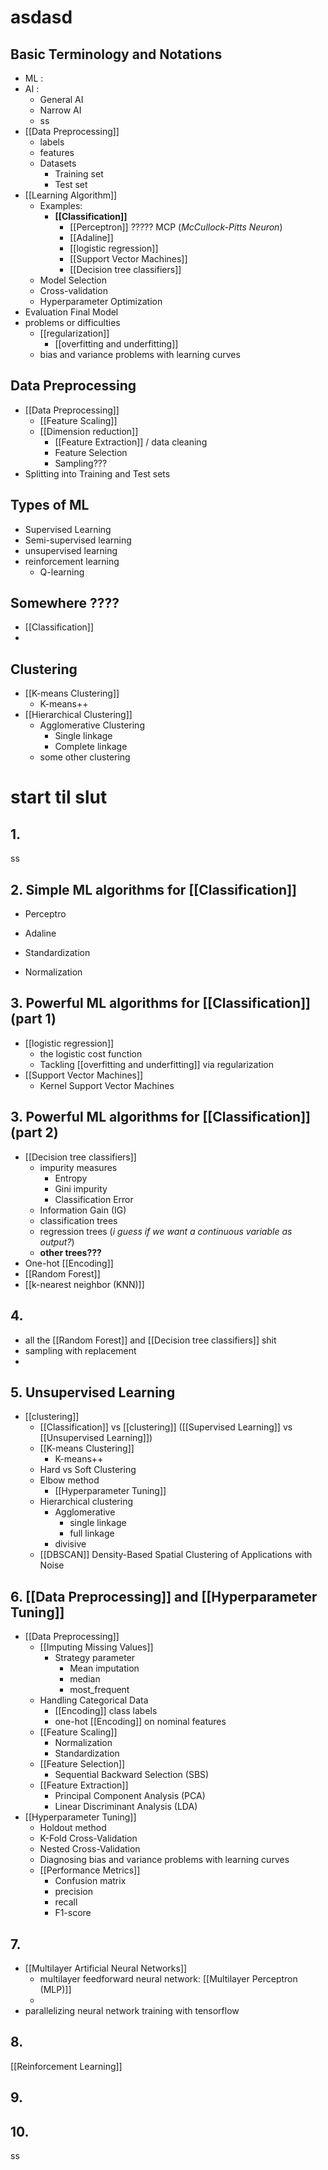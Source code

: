 # asdasd
## Basic Terminology and Notations
- ML :
- AI :
	- General AI
	- Narrow AI
	- ss
- [[Data Preprocessing]]
	- labels 
	- features
	- Datasets
		- Training set
		- Test set
- [[Learning Algorithm]]
	- Examples:
		- **[[Classification]]**
			- [[Perceptron]] ????? MCP (*McCullock-Pitts Neuron*)
			- [[Adaline]]
			- [[logistic regression]]
			- [[Support Vector Machines]]
			- [[Decision tree classifiers]]
	- Model Selection
	- Cross-validation
	- Hyperparameter Optimization
- Evaluation Final Model
- problems or difficulties
	- [[regularization]]
		- [[overfitting and underfitting]]
	- bias and variance problems with learning curves
## Data Preprocessing
- [[Data Preprocessing]]
	-  [[Feature Scaling]]
	- [[Dimension reduction]]
		- [[Feature Extraction]] / data cleaning
		- Feature Selection
		- Sampling???
- Splitting into Training and Test sets
## Types of ML
- Supervised Learning
- Semi-supervised learning
- unsupervised learning
- reinforcement learning
	- Q-learning


## Somewhere ????
- [[Classification]]
- 
## Clustering
- [[K-means Clustering]]
	- K-means++
- [[Hierarchical Clustering]]
	- Agglomerative  Clustering
		- Single linkage
		- Complete linkage
	- some other clustering



# start til slut
## 1.
ss
## 2. Simple ML algorithms for [[Classification]]
- Perceptro
- Adaline

- Standardization
- Normalization
## 3. Powerful ML algorithms for [[Classification]] (part 1)
- [[logistic regression]]
	- the logistic cost function
	- Tackling [[overfitting and underfitting]] via regularization
- [[Support Vector Machines]]
	- Kernel Support Vector Machines
## 3. Powerful ML algorithms for [[Classification]] (part 2)
- [[Decision tree classifiers]]
	- impurity measures
		- Entropy
		- Gini impurity
		- Classification Error
	- Information Gain (IG)
	- classification trees
	- regression trees (*i guess if we want a continuous variable as output?*)
	- **other trees???**
- One-hot [[Encoding]]
- [[Random Forest]]
- [[k-nearest neighbor (KNN)]]
## 4.
- all the [[Random Forest]] and [[Decision tree classifiers]] shit
- sampling with replacement
- 
## 5. Unsupervised Learning
- [[clustering]] 
	- [[Classification]] vs [[clustering]] ([[Supervised Learning]] vs [[Unsupervised Learning]])
	- [[K-means Clustering]]
		- K-means++
	- Hard vs Soft Clustering
	- Elbow method
		- [[Hyperparameter Tuning]]
	- Hierarchical clustering
		- Agglomerative
			- single linkage
			- full linkage
		- divisive
	- [[DBSCAN]] Density-Based Spatial Clustering of Applications with Noise
## 6. [[Data Preprocessing]] and [[Hyperparameter Tuning]]
- [[Data Preprocessing]]
	- [[Imputing Missing Values]]
		- Strategy parameter
			- Mean imputation
			- median 
			- most_frequent
	- Handling Categorical Data
		- [[Encoding]] class labels
		- one-hot [[Encoding]] on nominal features
	- [[Feature Scaling]]
		- Normalization
		- Standardization
	- [[Feature Selection]]
		- Sequential Backward Selection (SBS)
	- [[Feature Extraction]]
		- Principal Component Analysis (PCA)
		- Linear Discriminant Analysis (LDA)
- [[Hyperparameter Tuning]]
	- Holdout method
	- K-Fold Cross-Validation
	- Nested Cross-Validation
	- Diagnosing bias and variance problems with learning curves
	- [[Performance Metrics]]
		- Confusion matrix
		- precision
		- recall
		- F1-score
## 7.
- [[Multilayer Artificial Neural Networks]]
	- multilayer feedforward neural network: [[Multilayer Perceptron (MLP)]]
	- 
- parallelizing neural network training with tensorflow
## 8.
[[Reinforcement Learning]]
## 9.

## 10.
ss